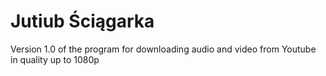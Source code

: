 # Jutiub Ściągarka
Version 1.0 of the program for downloading audio and video from Youtube in quality up to 1080p